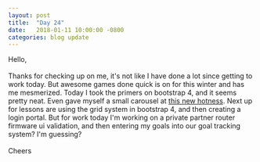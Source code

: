```yaml
---
layout: post
title:  "Day 24"
date:   2018-01-11 10:00:00 -0800
categories: blog update
---
```

Hello,
<br><br>
Thanks for checking up on me, it's not like I have done a lot since getting to work today. But awesome games done quick is on for this winter and has me mesmerized. Today I took the primers on bootstrap 4, and it seems pretty neat. Even gave myself a small carousel at [this new hotness](http://twistedsyx.net/Devslopes4/). Next up for lessons are using the grid system in bootstrap 4, and then creating a login portal. But for work today I'm working on a private partner router firmware ui validation, and then entering my goals into our goal tracking system? I'm guessing?
<br><br>
Cheers
